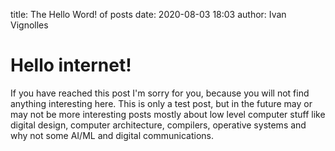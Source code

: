 title: The Hello Word! of posts
date: 2020-08-03 18:03
author: Ivan Vignolles

# Hello internet!

If you have reached this post I'm sorry for you, because you will not find
anything interesting here. This is only a test post, but in the future may or
may not be more interesting posts mostly about low level computer stuff like
digital design, computer architecture, compilers, operative systems and why not
some AI/ML and digital communications.

